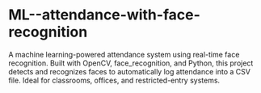# ML--attendance-with-face-recognition
A machine learning-powered attendance system using real-time face recognition. Built with OpenCV, face_recognition, and Python, this project detects and recognizes faces to automatically log attendance into a CSV file. Ideal for classrooms, offices, and restricted-entry systems.
